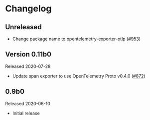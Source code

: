 # Changelog

## Unreleased

- Change package name to opentelemetry-exporter-otlp
  ([#953](https://github.com/open-telemetry/opentelemetry-python/pull/953))

## Version 0.11b0

Released 2020-07-28

- Update span exporter to use OpenTelemetry Proto v0.4.0 ([#872](https://github.com/open-telemetry/opentelemetry-python/pull/889))

## 0.9b0

Released 2020-06-10

- Initial release
